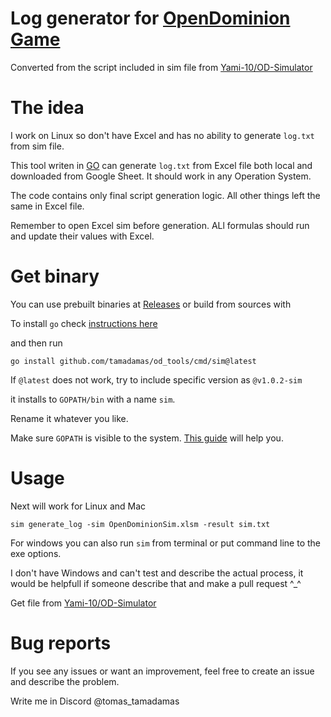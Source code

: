 # Log generator for [OpenDominion Game](https://github.com/OpenDominion/OpenDominion)

Converted from the script included in sim file from [Yami-10/OD-Simulator](https://github.com/Yami-10/OD-Simulator)

# The idea

I work on Linux so don't have Excel and has no ability to generate `log.txt` from sim file.

This tool writen in [GO](https://go.dev/) can generate `log.txt` from Excel file
both local and downloaded from Google Sheet. It should work in any Operation System.

The code contains only final script generation logic. All other things left the same in Excel file.

Remember to open Excel sim before generation. ALl formulas should run and update their values with Excel.

# Get binary

You can use prebuilt binaries at [Releases](https://github.com/tamadamas/od_tools/releases) or build from sources with

To install `go` check [instructions here](https://go.dev/doc/install)

and then run

```
go install github.com/tamadamas/od_tools/cmd/sim@latest
```

If `@latest` does not work, try to include specific version as `@v1.0.2-sim`

it installs to `GOPATH/bin` with a name `sim`.

Rename it whatever you like.

Make sure `GOPATH` is visible to the system. [This guide](https://go.dev/wiki/SettingGOPATH) will help you.

# Usage

Next will work for Linux and Mac

```
sim generate_log -sim OpenDominionSim.xlsm -result sim.txt
```

For windows you can also run `sim` from terminal or put command line to the exe options.

I don't have Windows and can't test and describe the actual process, it would be helpfull if someone describe that and make a pull request ^\_^

Get file from [Yami-10/OD-Simulator](https://github.com/Yami-10/OD-Simulator)

# Bug reports

If you see any issues or want an improvement, feel free to create an issue and describe the problem.

Write me in Discord @tomas_tamadamas
